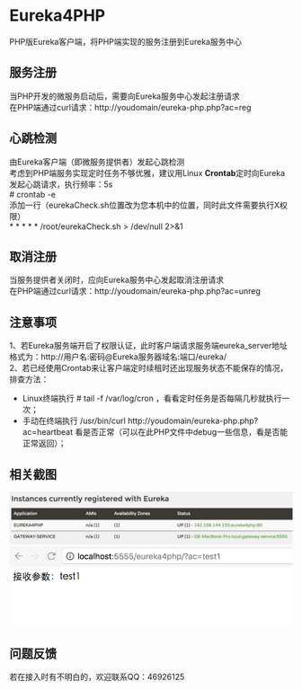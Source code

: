 # Eureka4PHP
PHP版Eureka客户端，将PHP端实现的服务注册到Eureka服务中心<br />

## 服务注册
当PHP开发的微服务启动后，需要向Eureka服务中心发起注册请求<br />
在PHP端通过curl请求：http://youdomain/eureka-php.php?ac=reg

## 心跳检测
由Eureka客户端（即微服务提供者）发起心跳检测<br />
考虑到PHP端服务实现定时任务不够优雅，建议用Linux **Crontab**定时向Eureka发起心跳请求，执行频率：5s<br />
&#35; crontab -e <br />
添加一行（eurekaCheck.sh位置改为您本机中的位置，同时此文件需要执行X权限）<br />
&#42; &#42; &#42; &#42; &#42; /root/eurekaCheck.sh  > /dev/null 2>&1

## 取消注册
当服务提供者关闭时，应向Eureka服务中心发起取消注册请求<br />
在PHP端通过curl请求：http://youdomain/eureka-php.php?ac=unreg


## 注意事项
1、若Eureka服务端开启了权限认证，此时客户端请求服务端eureka_server地址格式为：http://用户名:密码@Eureka服务器域名:端口/eureka/<br />
2、若已经使用Crontab来让客户端定时续租时还出现服务状态不能保存的情况，排查方法：<br />
* Linux终端执行 # tail -f /var/log/cron ，看看定时任务是否每隔几秒就执行一次；<br />
* 手动在终端执行 /usr/bin/curl http://youdomain/eureka-php.php?ac=heartbeat 看是否正常（可以在此PHP文件中debug一些信息，看是否能正常返回）；<br />


## 相关截图
![image](https://raw.githubusercontent.com/ah-guobing/Eureka4PHP/master/Resources/DingTalk20171216142601.png)
![image](https://raw.githubusercontent.com/ah-guobing/Eureka4PHP/master/Resources/DingTalk20171216143131.png)

## 问题反馈
若在接入时有不明白的，欢迎联系QQ：46926125
